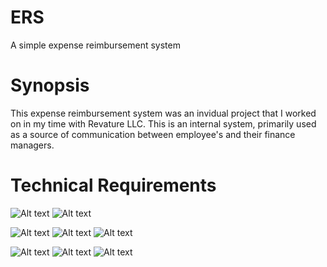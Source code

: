 # ERS
A simple expense reimbursement system


# Synopsis
This expense reimbursement system was an invidual project that I worked on in my time with Revature LLC. 
This is an internal system, primarily used as a source of communication between employee's and their finance managers.

# Technical Requirements
![Alt text](https://i0.wp.com/www.knowledgewala.com/wp-content/uploads/2016/07/java-jdbc.png?fit=300%2C160)
![Alt text](https://encrypted-tbn0.gstatic.com/images?q=tbn:ANd9GcT7p30NhcbPkQYWd3Dt05o_d6x1KTGQf20kADHuCalV9xZAbN9A)

![Alt text](https://assets.dynatrace.com/content/dam/dynatrace/misc/plugin-icons/ent-oracleweblogic.jpg)
![Alt text](https://www.shareicon.net/data/128x128/2015/10/24/661304_interface_512x512.png)
![Alt text](http://www.incredihost.in/images/f_java.png)

![Alt text](http://www.iconninja.com/files/202/177/300/technologies-front-end-markup-language-long-shadow-web-web-technology-html-icon.png)
![Alt text](http://www.iconninja.com/files/218/863/707/front-end-long-shadow-web-css-web-technology-icon.png)
![Alt text](http://www.iconninja.com/files/947/593/310/markup-language-web-technology-long-shadow-javascript-front-end-web-js-icon.png)
